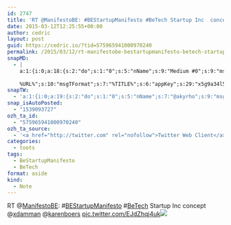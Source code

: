 ```yaml
---
id: 2747
title: 'RT @ManifestoBE: #BEStartupManifesto #BeTech Startup Inc  concept @xdamman @karenboers pic.twitter.com/EJdZhqj4uk'
date: 2015-03-12T12:25:55+00:00
author: cedric
layout: post
guid: https://cedric.io/?tid=575965941000970240
permalink: /2015/03/12/rt-manifestobe-bestartupmanifesto-betech-startup-inc-concept-xdamman-karenboers-pic-twitter-com-ejdzhqj4uk/
snapMD:
  - |
    a:1:{i:0;a:18:{s:2:"do";s:1:"0";s:5:"nName";s:9:"Medium #0";s:9:"msgFormat";s:19:"%FULLTEXT%
    
    %URL%";s:10:"msgTFormat";s:7:"%TITLE%";s:6:"appKey";s:29:"x5g9a34l5z294i5y2q284e4g54454";s:6:"appSec";s:85:"d3h0a44e4s2b4i5u2r234m5f5b4v2l5q2a444h574347464a454x2w20374447494c484b4w2c464f5u2d4z2";s:8:"inclTags";s:1:"1";s:7:"fltrsOn";i:0;s:5:"fltrs";a:0:{}s:7:"proxyOn";i:0;s:7:"useSURL";i:0;s:1:"v";i:350;s:4:"publ";s:1:"0";s:11:"accessToken";s:65:"2353413aa5437433e5648ccf74a16119308317c52d1a24d8ed99f26add037528a";s:12:"appAppUserID";s:65:"104b21fd8da79171a6e7bf800d03b4b761204f242935e05d2d86850a6b1635f77";s:14:"appAppUserName";s:26:"Cédric Bousmanne (akyrho)";s:13:"appAppUserURL";s:26:"https://medium.com/@akyrho";s:7:"pubList";a:0:{}}}
snapTW:
  - 'a:1:{i:0;a:19:{s:2:"do";s:1:"0";s:5:"nName";s:7:"@akyrho";s:9:"msgFormat";s:26:"%TITLE%. %EXCERPT% - %URL%";s:6:"appKey";s:55:"x5g9a8325v2y475r3c4m48584n53446p423r3r5u3e356j5j3k4r2p3";s:6:"appSec";s:105:"d3h0a94o46415u594v3q5l5n5l4r4x474x4j484o473u4i5w2m4k494z2k344n306n5r3l5v2s554p4n3p3k45495c3z4v4d3m3u5w525";s:7:"fltrsOn";i:0;s:5:"fltrs";a:0:{}s:7:"proxyOn";i:0;s:7:"useSURL";i:0;s:1:"v";i:350;s:5:"twURL";s:25:"http://twitter.com/akyrho";s:11:"accessToken";s:50:"6678782-Eyg60SCeh7762DEIsYtTPD5GVeOuSN8ATMdF2Lpppe";s:14:"accessTokenSec";s:45:"PgGDCbcYLJnR5esZjY9ID72A33mUNCYnQwaQTBsojSJNa";s:5:"tw140";i:0;s:10:"riComments";s:1:"1";s:11:"riCommentsM";s:1:"1";s:12:"riCommentsAA";s:1:"1";s:8:"attchImg";s:1:"1";s:9:"wpImgSize";s:4:"full";}}'
snap_isAutoPosted:
  - "1539093727"
ozh_ta_id:
  - "575965941000970240"
ozh_ta_source:
  - '<a href="http://twitter.com" rel="nofollow">Twitter Web Client</a>'
categories:
  - toots
tags:
  - BeStartupManifesto
  - BeTech
format: aside
kind:
  - Note
---
```

RT <span class="username username_linked">@<a href="https://twitter.com/ManifestoBE" title="BE Startup Manifesto">ManifestoBE</a></span>: <span class="hashtag hashtag_local">#<a href="https://cedric.io/tag/bestartupmanifesto/">BEStartupManifesto</a> <span class="hashtag hashtag_local">#<a href="https://cedric.io/tag/betech/">BeTech</a> Startup Inc concept <span class="username username_linked">@<a href="https://twitter.com/xdamman" title="Xavier Damman">xdamman</a></span> <span class="username username_linked">@<a href="https://twitter.com/karenboers" title="Karen Boers">karenboers</a></span> <a href="https://twitter.com/ManifestoBE/status/575947846303752192/photo/1" title="https://twitter.com/ManifestoBE/status/575947846303752192/photo/1" class="link link_untco link_untco_image">pic.twitter.com/EJdZhqj4uk</a><span class="embed_image embed_image_yes"><a href="https://twitter.com/ManifestoBE/status/575947846303752192/photo/1"><img src="https://i0.wp.com/pbs.twimg.com/media/B_4tg8DWcAAG0bK.png?w=900&#038;ssl=1" data-recalc-dims="1" /></a></span></p>